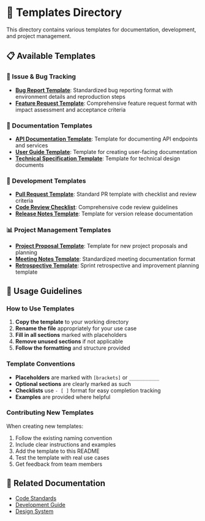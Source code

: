 # 📝 Templates Directory

This directory contains various templates for documentation, development, and project management.

## 📋 Available Templates

### 🐛 Issue & Bug Tracking
- **[Bug Report Template](./bug-report.md)**: Standardized bug reporting format with environment details and reproduction steps
- **[Feature Request Template](./feature-request.md)**: Comprehensive feature request format with impact assessment and acceptance criteria

### 📖 Documentation Templates
- **[API Documentation Template](./api-documentation.md)**: Template for documenting API endpoints and services
- **[User Guide Template](./user-guide.md)**: Template for creating user-facing documentation
- **[Technical Specification Template](./technical-spec.md)**: Template for technical design documents

### 🔄 Development Templates
- **[Pull Request Template](./pull-request.md)**: Standard PR template with checklist and review criteria
- **[Code Review Checklist](./code-review-checklist.md)**: Comprehensive code review guidelines
- **[Release Notes Template](./release-notes.md)**: Template for version release documentation

### 📊 Project Management Templates
- **[Project Proposal Template](./project-proposal.md)**: Template for new project proposals and planning
- **[Meeting Notes Template](./meeting-notes.md)**: Standardized meeting documentation format
- **[Retrospective Template](./retrospective.md)**: Sprint retrospective and improvement planning template

## 🎯 Usage Guidelines

### How to Use Templates

1. **Copy the template** to your working directory
2. **Rename the file** appropriately for your use case
3. **Fill in all sections** marked with placeholders
4. **Remove unused sections** if not applicable
5. **Follow the formatting** and structure provided

### Template Conventions

- **Placeholders** are marked with `[brackets]` or `___________`
- **Optional sections** are clearly marked as such
- **Checklists** use `- [ ]` format for easy completion tracking
- **Examples** are provided where helpful

### Contributing New Templates

When creating new templates:

1. Follow the existing naming convention
2. Include clear instructions and examples
3. Add the template to this README
4. Test the template with real use cases
5. Get feedback from team members

## 🔗 Related Documentation

- [Code Standards](../code-standards.md)
- [Development Guide](../../04-development/README.md)
- [Design System](../design-system.md)
